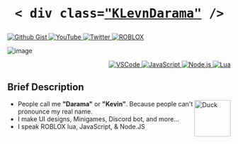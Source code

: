 <h1 align="center">
  <pre> < div class=<a href="https://github.com/KLevnDarama">"KLevnDarama"<a> /> </pre>
</h1>

<p align="left">
  <a href="https://gist.github.com/KLevnDarama">
    <img alt="Github Gist" src="https://img.shields.io/badge/%20-Github%20Gist-black?style=for-the-badge&logo=github" />
  </a>
  <a href="https://www.youtube.com/channel/UCAlp6hhCxVn961iQrgN2h7A">
    <img alt="YouTube" src="https://img.shields.io/badge/%20-YouTube-cc4444?style=for-the-badge&logo=youtube" />
  </a>
  <a href="https://twitter.com/RamdhaniSyauqi">
    <img alt="Twitter" src="https://img.shields.io/badge/%20-Twitter-1da1f2?style=for-the-badge&logo=twitter&logoColor=white" />
  </a>
  <a href="https://www.roblox.com/users/163218749/profile">
    <img alt="ROBLOX" src="https://img.shields.io/badge/%20-ROBLOX-202020?style=for-the-badge&logo=roblox" />
  </a>
</p>

![image](https://user-images.githubusercontent.com/100375802/209307048-6b8c0a18-b764-4dd6-81cf-540ade88bd53.png)

<p align="right">
  <a href="https://github.com/KLevnDarama?tab=repositories">
    <img alt="VSCode" src="https://img.shields.io/badge/%20-VSCode-007acc?style=for-the-badge&logo=visual-studio-code" />
    <img alt="JavaScript" src="https://img.shields.io/badge/%20-JavaScript-f7df1e?style=for-the-badge&logo=javascript&logoColor=black">
    <img alt="Node.js" src="https://img.shields.io/badge/%20-Node.js-339933?style=for-the-badge&logo=Node.js&logoColor=white">
    <img alt="Lua" src="https://img.shields.io/badge/%20-lua-2c2d72?style=for-the-badge&logo=lua">
  </a>
</p>

## Brief Description

<img align="right" alt="Duck" height=82 src="https://cdn3.emoji.gg/emojis/9881-duck-vibe.gif" />

- People call me **"Darama"** or **"Kevin"**. Because people can't pronounce my real name.
- I make UI designs, Minigames, Discord bot, and more...
- I speak ROBLOX lua, JavaScript, & Node.JS
